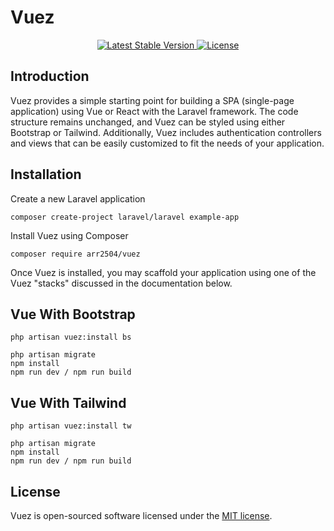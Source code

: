 # Vuez

<p align="center">
    <a href="https://packagist.org/packages/arr2504/vuez">
        <img src="https://img.shields.io/packagist/v/arr2504/vuez" alt="Latest Stable Version">
    </a>
    <a href="https://packagist.org/packages/arr2504/vuez">
        <img src="https://img.shields.io/packagist/l/arr2504/vuez" alt="License">
    </a>
</p>

## Introduction

Vuez provides a simple starting point for building a SPA (single-page application) using Vue or React with the Laravel framework. The code structure remains unchanged, and Vuez can be styled using either Bootstrap or Tailwind. Additionally, Vuez includes authentication controllers and views that can be easily customized to fit the needs of your application.

## Installation

Create a new Laravel application

```
composer create-project laravel/laravel example-app
```

Install Vuez using Composer

```
composer require arr2504/vuez
```

Once Vuez is installed, you may scaffold your application using one of the Vuez "stacks" discussed in the documentation below.

## Vue With Bootstrap

```
php artisan vuez:install bs

php artisan migrate
npm install
npm run dev / npm run build
```

## Vue With Tailwind

```
php artisan vuez:install tw

php artisan migrate
npm install
npm run dev / npm run build
```


## License

Vuez is open-sourced software licensed under the [MIT license](LICENSE.md).
